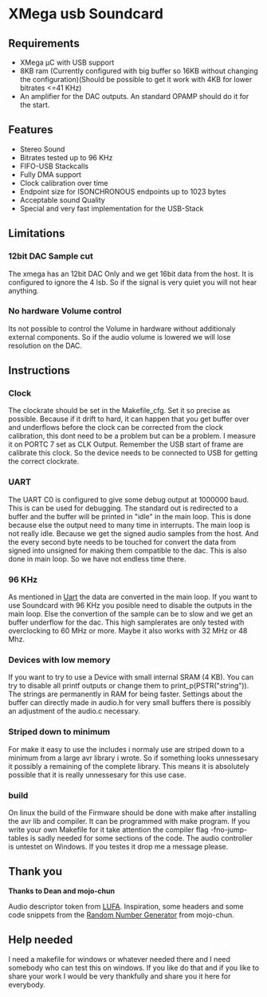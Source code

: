 # XMega usb Soundcard

## Requirements
* XMega µC with USB support
* 8KB ram (Currently configured with big buffer so 16KB without changing the configuration)(Should be possible to get it work with 4KB for lower bitrates <=41 KHz)
* An amplifier for the DAC outputs. An standard OPAMP should do it for the start.

## Features
* Stereo Sound
* Bitrates tested up to 96 KHz
* FIFO-USB Stackcalls
* Fully DMA support
* Clock calibration over time
* Endpoint size for ISONCHRONOUS endpoints up to 1023 bytes
* Acceptable sound Quality
* Special and very fast implementation for the USB-Stack

## Limitations

### 12bit DAC Sample cut
The xmega has an 12bit DAC Only and we get 16bit data from the host. It is configured to ignore the 4 lsb. So if the signal is very quiet you will not hear anything.

### No hardware Volume control
Its not possible to control the Volume in hardware without additionaly external components. So if the audio volume is lowered we will lose resolution on the DAC.

## Instructions
### Clock
The clockrate should be set in the Makefile_cfg. Set it so precise as possible. Because if it drift to hard, it can happen that you get buffer over and underflows before the clock can be corrected from the clock calibration, this dont need to be a problem but can be a problem. I measure it on PORTC 7 set as CLK Output. Remember the USB start of frame are calibrate this clock. So the device needs to be connected to USB for getting the correct clockrate.

### UART
The UART C0 is configured to give some debug output at 1000000 baud. This is can be used for debugging. The standard out is redirected to a buffer and the buffer will be printed in "idle" in the main loop. This is done because else the output need to many time in interrupts. The main loop is not really idle. Because we get the signed audio samples from the host. And the every second byte needs to be touched for convert the data from signed into unsigned for making them compatible to the dac. This is also done in main loop. So we have not endless time there.

### 96 KHz
As mentioned in [Uart](#uart) the data are converted in the main loop. If you want to use Soundcard with 96 KHz you posible need to disable the outputs in the main loop. Else the convertion of the sample can be to slow and we get an buffer underflow for the dac. This high samplerates are only tested with overclocking to 60 MHz or more. Maybe it also works with 32 MHz or 48 Mhz.

### Devices with low memory
If you want to try to use a Device with small internal SRAM (4 KB). You can try to disable all printf outputs or change them to print_p(PSTR("string")). The strings are permanently in RAM for being faster. Settings about the buffer can directly made in audio.h for very small buffers there is possibly an adjustment of the audio.c necessary.

### Striped down to minimum
For make it easy to use the includes i normaly use are striped down to a minimum from a large avr library i wrote. So if something looks unnessesary it possibly a remaining of the complete library. This means it is absolutely possible that it is really unnessesary for this use case.

### build
On linux the build of the Firmware should be done with make after installing the avr lib and compiler. It can be programmed with make program. If you write your own Makefile for it take attention the compiler flag -fno-jump-tables is sadly needed for some sections of the code. The audio controller is untestet on Windows. If you testes it drop me a message please.

## Thank you
**Thanks to Dean and mojo-chun**

Audio descriptor token from [LUFA][LUFALink]. Inspiration, some headers and some code snippets from the [Random Number Generator][RNGLink] from mojo-chun.

[LUFALink]:http://www.fourwalledcubicle.com/LUFA.php
[RNGLink]:https://github.com/kuro68k/xrng

## Help needed
I need a makefile for windows or whatever needed there and I need somebody who can test this on windows. If you like do that and if you like to share your work I would be very thankfully and share you it here for everybody.
